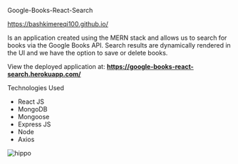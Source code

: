 Google-Books-React-Search

https://bashkimereqi100.github.io/


Is an application created using the MERN stack and allows us to search for books via the Google Books API. Search results are dynamically rendered in the UI and we have the option to save or delete books.

View the deployed application at: <b><a href="https://google-books-react-search.herokuapp.com/" target="_blank">https://google-books-react-search.herokuapp.com/</a></b>

 Technologies Used
 - React JS
 - MongoDB
 - Mongoose
 - Express JS
 - Node
 - Axios

 ![hippo](https://user-images.githubusercontent.com/52802240/77485425-55f33b00-6dea-11ea-986c-17e9e4572261.gif)





